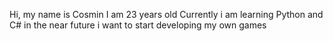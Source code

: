 Hi, my name is Cosmin
I am 23 years old
Currently i am learning Python and C#
in the near future i want to start developing my own games
